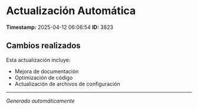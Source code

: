 # Actualización Automática

**Timestamp:** 2025-04-12 06:06:54
**ID:** 3823

## Cambios realizados

Esta actualización incluye:
- Mejora de documentación
- Optimización de código
- Actualización de archivos de configuración

---
*Generado automáticamente*
